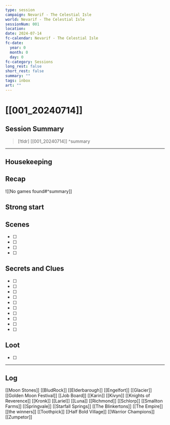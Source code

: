 ```yaml
---
type: session
campaign: Nevarif - The Celestial Isle
world: Nevarif - The Celestial Isle
sessionNum: 001
location: 
date: 2024-07-14
fc-calendar: Nevarif - The Celestial Isle
fc-date:
  year: 0
  month: 0
  day: 0
fc-category: Sessions
long_rest: false
short_rest: false
summary: ""
tags: inbox
art: ""
---
```

# [[001_20240714]]

## Session Summary

> [!tldr] [[001_20240714]]
>  ^summary

---

## Housekeeping



## Recap

![[No games found#^summary]]

## Strong start

> 

## Scenes

- [ ] 
- [ ] 
- [ ] 
- [ ] 

## Secrets and Clues

- [ ] 
- [ ] 
- [ ] 
- [ ] 
- [ ] 
- [ ] 
- [ ] 
- [ ] 
- [ ] 
- [ ] 

## Loot

- [ ] 

---

## Log

[[Moon Stones]]
[[BludRock]]
[[Elderbarough]]
[[Engelfort]]
[[Glacier]]
[[Golden Moon Festival]]
[[Job Board]]
[[Karin]]
[[Kivyn]]
[[Knights of Reverence]]
[[Kronk]]
[[Lariel]]
[[Luna]]
[[Richmond]]
[[Schlorp]]
[[Smallton Farms]]
[[Springvale]]
[[Starfall Springs]]
[[The Blinkertons]]
[[The Empire]]
[[the winners]]
[[Toothpick]]
[[Half Bold Village]]
[[Warrior Champions]]
[[Zumpetor]]